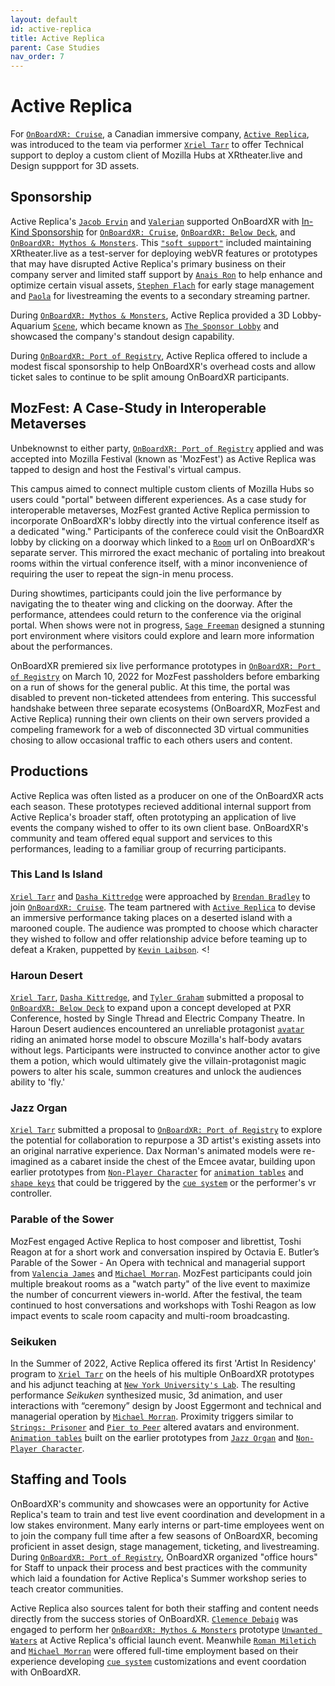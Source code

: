```yaml
---
layout: default
id: active-replica
title: Active Replica
parent: Case Studies
nav_order: 7
---
```


# Active Replica

For [`OnBoardXR: Cruise`](./obxr-cruise.md), a Canadian immersive company, [`Active Replica`](), was introduced to the team via performer [`Xriel Tarr`]() to offer Technical support to deploy a custom client of Mozilla Hubs at XRtheater.live and Design suppport for 3D assets. 

## Sponsorship 

Active Replica's [`Jacob Ervin`]() and [`Valerian`]() supported OnBoardXR with [In-Kind Sponsorship](https://en.wikipedia.org/wiki/Gifts_in_kind) for [`OnBoardXR: Cruise`](./obxr-cruise.md), [`OnBoardXR: Below Deck`](./obxr-below-deck.md), and [`OnBoardXR: Mythos & Monsters`](./obxr-mythos-monsters.md). This [`"soft support"`](./glossary-soft-support.md) included maintaining XRtheater.live as a test-server for deploying webVR features or prototypes that may have disrupted Active Replica's primary business on their company server and limited staff support by [`Anais Ron`]() to help enhance and optimize certain visual assets, [`Stephen Flach`]() for early stage management and [`Paola`]() for livestreaming the events to a secondary streaming partner.  

During [`OnBoardXR: Mythos & Monsters`](./obxr-mythos-monsters.md), Active Replica provided a 3D Lobby-Aquarium [`Scene`](./glossary-scene.md), which became known as [`The Sponsor Lobby`]() and showcased the company's standout design capability. 

During [`OnBoardXR: Port of Registry`](./obxr-port-of-registry.md), Active Replica offered to include a modest fiscal sponsorship to help OnBoardXR's overhead costs and allow ticket sales to continue to be split amoung OnBoardXR participants.

## MozFest: A Case-Study in Interoperable Metaverses

Unbeknownst to either party, [`OnBoardXR: Port of Registry`](./obxr-port-of-registry.md) applied and was accepted into Mozilla Festival (known as 'MozFest') as Active Replica was tapped to design and host the Festival's virtual campus. 

This campus aimed to connect multiple custom clients of Mozilla Hubs so users could "portal" between different experiences. As a case study for interoperable metaverses, MozFest granted Active Replica permission to incorporate OnBoardXR's lobby directly into the virtual conference itself as a dedicated "wing." Participants of the conferece could visit the OnBoardXR lobby by clicking on a doorway which linked to a [`Room`](./glossary-room.md) url on OnBoardXR's separate server. This mirrored the exact mechanic of portaling into breakout rooms within the virtual conference itself, with a minor inconvenience of requiring the user to repeat the sign-in menu process.

During showtimes, participants could join the live performance by navigating the to theater wing and clicking on the doorway. After the performance, attendees could return to the conference via the original portal. When shows were not in progress, [`Sage Freeman`]() designed a stunning port environment where visitors could explore and learn more information about the performances. 

OnBoardXR premiered six live performance prototypes in [`OnBoardXR: Port of Registry`](./obxr-port-of-registry.md) on March 10, 2022 for MozFest passholders before embarking on a run of shows for the general public. At this time, the portal was disabled to prevent non-ticketed attendees from entering. This successful handshake between three separate ecosystems (OnBoardXR, MozFest and Active Replica) running their own clients on their own servers provided a compeling framework for a web of disconnected 3D virtual communities chosing to allow occasional traffic to each others users and content. 

## Productions

Active Replica was often listed as a producer on one of the OnBoardXR acts each season. These prototypes recieved additional internal support from Active Replica's broader staff, often prototyping an application of live events the company wished to offer to its own client base. OnBoardXR's community and team offered equal support and services to this performances, leading to a familiar group of recurring participants. 

### This Land Is Island
[`Xriel Tarr`]() and [`Dasha Kittredge`]() were approached by [`Brendan Bradley`](./future-stages.md) to join [`OnBoardXR: Cruise`](./obxr-cruise.md). The team partnered with [`Active Replica`]() to devise an immersive performance taking places on a deserted island with a marooned couple. The audience was prompted to choose which character they wished to follow and offer relationship advice before teaming up to defeat a Kraken, puppetted by [`Kevin Laibson`](./jettison.md). 
<! 

### Haroun Desert
[`Xriel Tarr`](), [`Dasha Kittredge`](), and [`Tyler Graham`]() submitted a proposal to [`OnBoardXR: Below Deck`](./obxr-below-deck.md) to expand upon a concept developed at PXR Conference, hosted by Single Thread and Electric Company Theatre. In Haroun Desert audiences encountered an unreliable protagonist [`avatar`](./glossary-avatar.md) riding an animated horse model to obscure Mozilla's half-body avatars without legs. Participants were instructed to convince another actor to give them a potion, which would ultimately give the villain-protagonist magic powers to alter his scale, summon creatures and unlock the audiences ability to 'fly.'  

### Jazz Organ
[`Xriel Tarr`]() submitted a proposal to [`OnBoardXR: Port of Registry`](./obxr-port-or-registry.md) to explore the potential for collaboration to repurpose a 3D artist's existing assets into an original narrative experience. Dax Norman's animated models were re-imagined as a cabaret inside the chest of the Emcee avatar, building upon earlier prototypes from [`Non-Player Character`]() for [`animation tables`](./glossary-animation-tables.md) and [`shape keys`](./glossary-shape-keys.md) that could be triggered by the [`cue system`](./cue-system.md) or the performer's vr controller.

### Parable of the Sower
MozFest engaged Active Replica to host composer and librettist, Toshi Reagon at for a short work and conversation inspired by Octavia E. Butler’s Parable of the Sower - An Opera with technical and managerial support from [`Valencia James`](./valencia-james.md) and [`Michael Morran`](./michael-morran.md). MozFest participants could join multiple breakout rooms as a "watch party" of the live event to maximize the number of concurrent viewers in-world. After the festival, the team continued to host conversations and workshops with Toshi Reagon as low impact events to scale room capacity and multi-room broadcasting.  

### Seikuken
In the Summer of 2022, Active Replica offered its first 'Artist In Residency' program to [`Xriel Tarr`]() on the heels of his multiple OnBoardXR prototypes and his adjunct teaching at [`New York University's Lab`](./nyu-lab.md). The resulting performance *Seikuken* synthesized music, 3d animation, and user interactions with “ceremony” design by Joost Eggermont and technical and managerial operation by [`Michael Morran`](./michael-morran.md). Proximity triggers similar to [`Strings: Prisoner`](./unwired-dance.md) and [`Pier to Peer`]() altered avatars and environment. [`Animation tables`]() built on the earlier prototypes from [`Jazz Organ`]() and [`Non-Player Character`](). 

## Staffing and Tools

OnBoardXR's community and showcases were an opportunity for Active Replica's team to train and test live event coordination and development in a low stakes environment. Many early interns or part-time employees went on to join the company full time after a few seasons of OnBoardXR, becoming proficient in asset design, stage management, ticketing, and livestreaming. During [`OnBoardXR: Port of Registry`](./obxr-port-of-registry.md), OnBoardXR organized "office hours" for Staff to unpack their process and best practices with the community which laid a foundation for Active Replica's Summer workshop series to teach creator communities.

Active Replica also sources talent for both their staffing and content needs directly from the success stories of OnBoardXR. [`Clemence Debaig`](./unwired-dance.md) was engaged to perform her [`OnBoardXR: Mythos & Monsters`](./obxr-mythos-monsters.md) prototype [`Unwanted Waters`](./unwired-dance.md) at Active Replica's official launch event. Meanwhile [`Roman Miletich`]() and [`Michael Morran`]() were offered full-time employment based on their experience developing [`cue system`](./cue-system.md) customizations and event coordation with OnBoardXR. 

